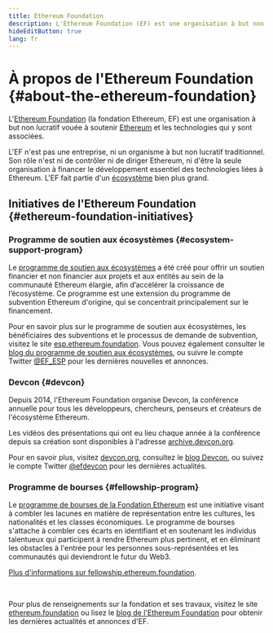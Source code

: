 ```yaml
---
title: Ethereum Foundation
description: L'Ethereum Foundation (EF) est une organisation à but non lucratif destinée à soutenir Ethereum et les technologies qui y sont associées.
hideEditButton: true
lang: fr
---
```


# À propos de l'Ethereum Foundation \{#about-the-ethereum-foundation}

<Logo/>

L'[Ethereum Foundation](http://ethereum.foundation/) (la fondation Ethereum, EF) est une organisation à but non lucratif vouée à soutenir [Ethereum](/what-is-ethereum/) et les technologies qui y sont associées.

L'EF n'est pas une entreprise, ni un organisme à but non lucratif traditionnel. Son rôle n'est ni de contrôler ni de diriger Ethereum, ni d'être la seule organisation à financer le développement essentiel des technologies liées à Ethereum. L'EF fait partie d'un [écosystème](/community/) bien plus grand.

## Initiatives de l'Ethereum Foundation \{#ethereum-foundation-initiatives}

### Programme de soutien aux écosystèmes \{#ecosystem-support-program}

Le [programme de soutien aux écosystèmes](https://esp.ethereum.foundation/) a été créé pour offrir un soutien financier et non financier aux projets et aux entités au sein de la communauté Ethereum élargie, afin d’accélérer la croissance de l’écosystème. Ce programme est une extension du programme de subvention Ethereum d'origine, qui se concentrait principalement sur le financement.

Pour en savoir plus sur le programme de soutien aux écosystèmes, les bénéficiaires des subventions et le processus de demande de subvention, visitez le site [esp.ethereum.foundation](https://esp.ethereum.foundation/). Vous pouvez également consulter le [blog du programme de soutien aux écosystèmes](https://blog.ethereum.org/category/ecosystem-support-program/), ou suivre le compte Twitter [@EF_ESP](https://twitter.com/EF_ESP) pour les dernières nouvelles et annonces.

### Devcon \{#devcon}

Depuis 2014, l'Ethereum Foundation organise Devcon, la conférence annuelle pour tous les développeurs, chercheurs, penseurs et créateurs de l'écosystème Ethereum.

Les vidéos des présentations qui ont eu lieu chaque année à la conférence depuis sa création sont disponibles à l'adresse [archive.devcon.org](https://archive.devcon.org/).

Pour en savoir plus, visitez [devcon.org](https://devcon.org/), consultez le [blog Devcon](https://devcon.org/en/blogs/), ou suivez le compte Twitter [@efdevcon](https://twitter.com/EFDevcon) pour les dernières actualités.

### Programme de bourses \{#fellowship-program}

Le [programme de bourses de la Fondation Ethereum](https://fellowship.ethereum.foundation/) est une initiative visant à combler les lacunes en matière de représentation entre les cultures, les nationalités et les classes économiques. Le programme de bourses s'attache à combler ces écarts en identifiant et en soutenant les individus talentueux qui participent à rendre Ethereum plus pertinent, et en éliminant les obstacles à l'entrée pour les personnes sous-représentées et les communautés qui deviendront le futur du Web3.

[Plus d'informations sur fellowship.ethereum.foundation](https://fellowship.ethereum.foundation/).

<br/>

Pour plus de renseignements sur la fondation et ses travaux, visitez le site [ethereum.foundation](http://ethereum.foundation/) ou lisez le [blog de l'Ethereum Foundation](https://blog.ethereum.org/) pour obtenir les dernières actualités et annonces d'EF.
